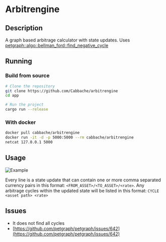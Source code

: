 # Arbitrengine

## Description
A graph based arbitrage calculator with state updates. Uses [petgraph::algo::bellman\_ford::find\_negative\_cycle](https://docs.rs/petgraph/latest/petgraph/algo/bellman_ford/fn.find_negative_cycle.html)

## Running

### Build from source

```bash
# Clone the repository
git clone https://github.com/Cabbache/arbitrengine
cd app

# Run the project
cargo run --release
```

### With docker

```bash
docker pull cabbache/arbitrengine
docker run -it -d -p 5000:5000 --rm cabbache/arbitrengine
netcat 127.0.0.1 5000
```

## Usage

![Example](https://cabbache.github.io/arbitrengine.gif)

Every line is a state update that can contain one or more comma separated currency pairs in this format: `<FROM_ASSET>/<TO_ASSET>/<rate>`. Any arbitrage cycles within the updated state will be listed in this format: `CYCLE <asset path> <rate>`

## Issues
- It does not find all cycles
- [https://github.com/petgraph/petgraph/issues/642](https://github.com/petgraph/petgraph/issues/642)
